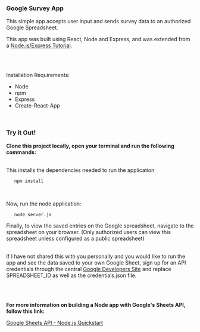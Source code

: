 ### Google Survey App

This simple app accepts user input and sends survey data to an authorized Google Spreadsheet.

This app was built using React, Node and Express, and was extended from a [Node.js/Express Tutorial](https://codeburst.io/build-a-weather-website-in-30-minutes-with-node-js-express-openweather-a317f904897b).

<br/>
<br/>

Installation Requirements:
- Node
- npm
- Express
- Create-React-App

<br/>

### Try it Out!

  
**Clone this project locally, open your terminal and run the following commands:**
<br/>
<br/>
 
This installs the dependencies needed to run the application
```
   npm install
```
<br/>

Now, run the node application:

```
   node server.js
```


Finally, to view the saved entries on the Google spreadsheet, navigate to the spreadsheet on your browser.
(Only authorized users can view this spreadsheet unless configured as a public spreadsheet) 
<br/>
<br/>

If I have not shared this with you personally and you would like to run the app and see the data saved to your own Google Sheet,
sign up for an API credentials through the central [Google Developers Site](https://console.developers.google.com/start/api?id=sheets.googleapis.com) and replace SPREADSHEET_ID as well as the credentials.json file.

<br/>
<br/>

**For more information on building a Node app with Google's Sheets API, follow this link:**

[Google Sheets API - Node.js Quickstart](https://developers.google.com/sheets/api/quickstart/nodejs#step_3_set_up_the_sample)
